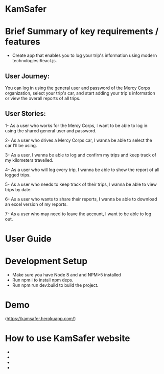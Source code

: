 # KamSafer

# Brief Summary of key requirements / features
 - Create app that enables you to log your trip's information using modern technologies:React.js.


## User Journey:
You can log in using the general user and password of the Mercy Corps organization, select your trip's car, and start adding your trip's information or view the overall reports of all trips. 

## User Stories:

1- As a user who works for the Mercy Corps, I want to be able to log in using the shared general user and password.

2- As a user who drives a Mercy Corps car, I wanna be able to select the car I’ll be using.

3- As a user, I wanna be able to log and confirm my trips and keep track of my kilometers travelled.

4- As a user who will log every trip, I wanna be able to show the report of all logged trips.

5- As a user who needs to keep track of their trips, I wanna be able to view trips by date.

6- As a user who wants to share their reports, I wanna be able to download an excel version of my reports.

7- As a user who may need to leave the account, I want to be able to log out.

# User Guide
# Development Setup
- Make sure you have Node 8 and and NPM>5 installed
- Run npm i to install npm deps.
- Run npm run dev:build to build the project.

# Demo
(https://kamsafer.herokuapp.com/)

# How to use KamSafer website
- 
-
-
-
